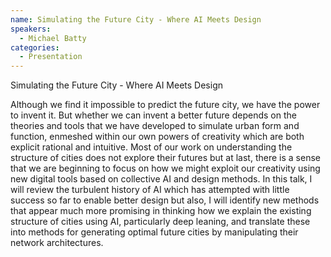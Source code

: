 ```yaml
--- 
name: Simulating the Future City - Where AI Meets Design
speakers: 
  - Michael Batty
categories:
  - Presentation
---
```


Simulating the Future City - Where AI Meets Design

Although we find it impossible to predict the future city, we have the power to invent it. 
But whether we can invent a better future depends on the theories and tools that we have developed to simulate urban form and function, enmeshed within our own powers of creativity which are both explicit rational and intuitive. 
Most of our work on understanding the structure of cities does not explore their futures but at last, there is a sense that we are beginning to focus on how we might exploit our creativity using new digital tools based on collective AI and design methods. 
In this talk, I will review the turbulent history of AI which has attempted with little success so far to enable better design but also, I will identify new methods that appear much more promising in thinking how we explain the existing structure of cities using AI, particularly deep leaning, and translate these into methods for generating optimal future cities by manipulating their network architectures.
